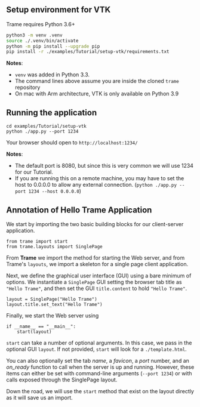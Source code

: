 ## Setup environment for VTK

Trame requires Python 3.6+

```bash
python3 -m venv .venv
source ./.venv/bin/activate
python -m pip install --upgrade pip
pip install -r ./examples/Tutorial/setup-vtk/requirements.txt
```

**Notes**:
 - `venv` was added in Python 3.3.
 - The command lines above assume you are inside the cloned `trame` repository
 - On mac with Arm architecture, VTK is only available on Python 3.9

## Running the application

```
cd examples/Tutorial/setup-vtk
python ./app.py --port 1234
```

Your browser should open to `http://localhost:1234/`

**Notes**:
 - The default port is 8080, but since this is very common we will use 1234 for our Tutorial.
 - If you are running this on a remote machine, you may have to set the host to 0.0.0.0 to allow any external connection. (`python ./app.py --port 1234 --host 0.0.0.0`)

## Annotation of Hello Trame Application

We start by importing the two basic building blocks for our client-server application.

```
from trame import start
from trame.layouts import SinglePage
```

From **Trame** we import the method for starting the Web server, and from Trame's `layouts`, we import a skeleton for a single page client application.

Next, we define the graphical user interface (GUI) using a bare minimum of options. We instantiate a `SinglePage` GUI setting the browser tab title as `"Hello Trame"`, and then set the GUI `title.content` to hold `"Hello Trame"`.

```
layout = SinglePage("Hello Trame")
layout.title.set_text("Hello Trame")
```

Finally, we start the Web server using

```
if __name__ == "__main__":
    start(layout)
```

`start` can take a number of optional arguments. In this case, we pass in the optional GUI `layout`. If not provided, `start` will look for a `./template.html`.

You can also optionally set the tab *name*, a *favicon*, a *port* number, and an *on_ready* function to call when the server is up and running. However, these items can either be set with command-line arguments (`--port 1234`) or with calls exposed through the SinglePage layout.

Down the road, we will use the `start` method that exist on the layout directly as it will save us an import.

